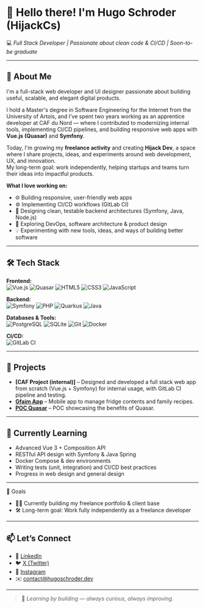# 👋 Hello there! I'm Hugo Schroder (HijackCs)

💻 _Full Stack Developer | Passionate about clean code & CI/CD | Soon-to-be graduate_

---

## 🧭 About Me

I'm a full-stack web developer and UI designer passionate about building useful, scalable, and elegant digital products.  

I hold a Master's degree in Software Engineering for the Internet from the University of Artois, and I’ve spent two years working as an apprentice developer at CAF du Nord — where I contributed to modernizing internal tools, implementing CI/CD pipelines, and building responsive web apps with **Vue.js (Quasar)** and **Symfony**.

Today, I'm growing my **freelance activity** and creating **Hijack Dev**, a space where I share projects, ideas, and experiments around web development, UX, and innovation.  
My long-term goal: work independently, helping startups and teams turn their ideas into impactful products.

**What I love working on:**
- 🌐 Building responsive, user-friendly web apps  
- ⚙️ Implementing CI/CD workflows (GitLab CI)  
- 🧠 Designing clean, testable backend architectures (Symfony, Java, Node.js)  
- 🚀 Exploring DevOps, software architecture & product design  
- 💡 Experimenting with new tools, ideas, and ways of building better software

---

## 🛠️ Tech Stack

**Frontend:**  
![Vue.js](https://img.shields.io/badge/-Vue.js-4FC08D?logo=vue.js&logoColor=white) ![Quasar](https://img.shields.io/badge/-Quasar-1976D2?logo=quasar&logoColor=white)
 ![HTML5](https://img.shields.io/badge/-HTML5-E34F26?logo=html5&logoColor=white) ![CSS3](https://img.shields.io/badge/-CSS3-1572B6?logo=css3&logoColor=white) ![JavaScript](https://img.shields.io/badge/-JavaScript-F7DF1E?logo=javascript&logoColor=black)

**Backend:**  
![Symfony](https://img.shields.io/badge/-Symfony-000000?logo=symfony&logoColor=white) ![PHP](https://img.shields.io/badge/-PHP-777BB4?logo=php&logoColor=white) ![Quarkus](https://img.shields.io/badge/-Quarkus-1975D2?logo=quarkus&logoColor=white) ![Java](https://img.shields.io/badge/-Java-ED8B00?logo=java&logoColor=white)

**Databases & Tools:**  
![PostgreSQL](https://img.shields.io/badge/-PostgreSQL-4169E1?logo=postgresql&logoColor=white) ![SQLite](https://img.shields.io/badge/-SQLite-003B57?logo=sqlite&logoColor=white) ![Git](https://img.shields.io/badge/-Git-F05032?logo=git&logoColor=white) ![Docker](https://img.shields.io/badge/-Docker-2496ED?logo=docker&logoColor=white)

**CI/CD:**  
![GitLab CI](https://img.shields.io/badge/-GitLab%20CI-FC6D26?logo=gitlab&logoColor=white)

---

## 🧪 Projects

-  **[CAF Project (internal)]** – Designed and developed a full stack web app from scratch (Vue.js + Symfony) for internal usage, with GitLab CI pipeline and testing.
-  **[Gfaim App](https://github.com/HijackCs/Gfaim-app/)** – Mobile app to manage fridge contents and family recipes.
-  **[POC Quasar](https://github.com/HijackCs/poc-quasar.git)** – POC showcasing the benefits of Quasar.

---

## 🌱 Currently Learning

- Advanced Vue 3 + Composition API
- RESTful API design with Symfony & Java Spring
- Docker Compose & dev environments
- Writing tests (unit, integration) and CI/CD best practices
- Progress in web design and general design

---
🚀 Goals
- 🧑‍💻 Currently building my freelance portfolio & client base
- 🛠️ Long-term goal: Work fully independently as a freelance developer
---

## 📫 Let’s Connect

- 💼 [LinkedIn](https://www.linkedin.com/in/hugo-schroder)  
- 🐦 [X (Twitter)](https://x.com/hijack_dev)  
- 📸 [Instagram](https://www.instagram.com/hijack_dev)  
- ✉️ contact@hugoschroder.dev

---

> 🎯 *Learning by building — always curious, always improving.*
